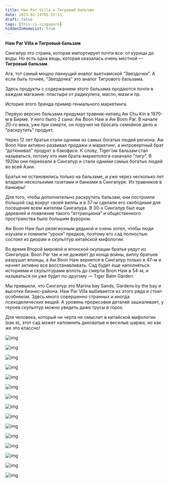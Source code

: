 ```yaml
---
title: Haw Par Villa и Тигровый бальзам
date: 2023-02-14T05:55:11
draft: false
tags: [this-is-singapore]
hiddenInHomeList: true
---
```

**Haw Par Villa и Тигровый бальзам**

Сингапур это страна, которая импортирует почти все: от курицы до воды. Но есть одна вещь, которая оказалась очень местной — **Тигровый бальзам**.

Ага, тот самый мощно пахнущий аналог вьетнамской “Звездочки”. А если быть точнее,  “Звездочка” это аналог Тигрового бальзама.

Здесь продукты с содержанием этого бальзама продаются почти в каждом магазине: пластыри от радикулита, масло, мази и пр.

История этого бренда пример гениального маркетинга. 

Первую версию бальзама придумал травник-китаец Aw Chu Kin в 1870-м в Бирме. У него было 2 сына: Aw Boon Haw и Aw Boon Par. В начале 20-го века, уже при смерти, он поручил не бросать семейное дело и “раскрутить” продукт. 

Через 12 лет братья стали одними из самых богатых людей региона. Aw Boon Haw активно развивал продажи и маркетинг, а интровертный брат “дотюнивал” продукт в бэкофисе. К слову, Tiger'ом бальзам стал называться, потому что имя брата-маркетолога означало "тигр". В 1920м они переехали в Сингапур и стали одними самых богатых людей во всей Азии.

Братья не остановились только на бальзаме, и уже через несколько лет владели несколькими газетами и банками в Сингапуре. Из  травников в банкиры! 

Для того, чтобы дополнительно раскрутить бальзам, они построили большой сад вокруг своей виллы и в 37-м сделали его свободным для посещения всем жителям Сингапура. В 30-х Сингапур был еще деревней и появление такого “аттракциона” и общественного пространства было большим фурором. 

Aw Boon Haw был религиозным дядькой и очень хотел, чтобы люди изучали и помнили “уроки” предков, поэтому его сад  полностью состоял из диорам и скульптур китайской мифологии. 

Во время Второй мировой и японской окупации братья уедут из Сингапура. Boon Par так и не доживет до конца войны, виллу братьев разрушат японцы, а Aw Boon Haw вернется в Сингапур только в 47-м и начнет активно все восстанавливать. Сад будет еще наполняться историями и скульптурами вплоть до смерти Boon Haw в 54-м, и называться он уже будет по-другому — Tiger Balm Garden. 

Мы привыкли, что Сингапур это Marina bay Sands, Gardens by the bay и высотки бизнес-района. Haw Par Villa выбивается из этого ряда и стоит особняком. Здесь много совершенно странных и иногда психоделических вещей. А уровень прорисовки деталей зашкаливает, у героев скульптур можно увидеть даже трусы в горох.

Для человека, который ни черта не смыслит в китайской мифологии (как я), этот сад может напомнить диковатые и веселые шаржи, но как же это классно!

![img](/images/this-is-singapore/photos/photo_198@14-02-2023_05-55-15.jpg#center)

![img](/images/this-is-singapore/photos/photo_199@14-02-2023_05-55-15.jpg#center)

![img](/images/this-is-singapore/photos/photo_200@14-02-2023_05-55-15.jpg#center)

![img](/images/this-is-singapore/photos/photo_201@14-02-2023_05-55-15.jpg#center)

![img](/images/this-is-singapore/photos/photo_202@14-02-2023_05-55-15.jpg#center)

![img](/images/this-is-singapore/photos/photo_203@14-02-2023_05-55-16.jpg#center)

![img](/images/this-is-singapore/photos/photo_204@14-02-2023_05-55-16.jpg#center)

![img](/images/this-is-singapore/photos/photo_205@14-02-2023_05-55-16.jpg#center)

![img](/images/this-is-singapore/photos/photo_206@14-02-2023_05-55-16.jpg#center)

![img](/images/this-is-singapore/photos/photo_207@14-02-2023_05-55-19.jpg#center)

![img](/images/this-is-singapore/photos/photo_208@14-02-2023_05-55-19.jpg#center)

![img](/images/this-is-singapore/photos/photo_209@14-02-2023_05-55-19.jpg#center)

![img](/images/this-is-singapore/photos/photo_210@14-02-2023_05-55-19.jpg#center)

![img](/images/this-is-singapore/photos/photo_211@14-02-2023_05-55-19.jpg#center)

![img](/images/this-is-singapore/photos/photo_212@14-02-2023_05-55-19.jpg#center)
